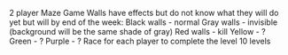 2 player Maze Game 
Walls have effects but do not know what they will do yet but will by end of the week:
  Black walls - normal
  Gray walls - invisible (background will be the same shade of gray)
  Red walls - kill
  Yellow - ?
  Green - ?
  Purple - ?
Race for each player to complete the level 10 levels
